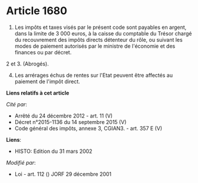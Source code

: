 # Article 1680

1. Les impôts et taxes visés par le présent code sont payables en argent, dans la limite de 3 000 euros, à la caisse du
comptable du Trésor chargé du recouvrement des impôts directs détenteur du rôle, ou suivant les modes de paiement autorisés
par le ministre de l'économie et des finances ou par décret.

2 et 3. (Abrogés).

4. Les arrérages échus de rentes sur l'Etat peuvent être affectés au paiement de l'impôt direct.

**Liens relatifs à cet article**

_Cité par_:

  - Arrêté du 24 décembre 2012 - art. 11 (V)
  - Décret n°2015-1136 du 14 septembre 2015 (V)
  - Code général des impôts, annexe 3, CGIAN3. - art. 357 E (V)

**Liens**:

  - HISTO: Edition du 31 mars 2002

_Modifié par_:

  - Loi - art. 112 () JORF 29 décembre 2001
